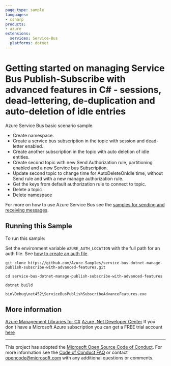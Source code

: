 ```yaml
---
page_type: sample
languages:
- csharp
products:
- azure
extensions:
  services: Service-Bus
  platforms: dotnet
---
```


# Getting started on managing Service Bus Publish-Subscribe with advanced features in C# - sessions, dead-lettering, de-duplication and auto-deletion of idle entries #

 Azure Service Bus basic scenario sample.
 - Create namespace.
 - Create a service bus subscription in the topic with session and dead-letter enabled.
 - Create another subscription in the topic with auto deletion of idle entities.
 - Create second topic with new Send Authorization rule, partitioning enabled and a new Service bus Subscription.
 - Update second topic to change time for AutoDeleteOnIdle time, without Send rule and with a new manage authorization rule.
 - Get the keys from default authorization rule to connect to topic.
 - Delete a topic
 - Delete namespace

 For more on how to use Azure Service Bus see the [samples for sending and receiving messages](https://docs.microsoft.com/samples/azure/azure-sdk-for-net/azuremessagingservicebus-samples/).

## Running this Sample ##

To run this sample:

Set the environment variable `AZURE_AUTH_LOCATION` with the full path for an auth file. See [how to create an auth file](https://github.com/Azure/azure-libraries-for-net/blob/master/AUTH.md).

    git clone https://github.com/Azure-Samples/service-bus-dotnet-manage-publish-subscribe-with-advanced-features.git

    cd service-bus-dotnet-manage-publish-subscribe-with-advanced-features

    dotnet build

    bin\Debug\net452\ServiceBusPublishSubscribeAdvanceFeatures.exe

## More information ##

[Azure Management Libraries for C#](https://github.com/Azure/azure-sdk-for-net/tree/Fluent)
[Azure .Net Developer Center](https://azure.microsoft.com/en-us/develop/net/)
If you don't have a Microsoft Azure subscription you can get a FREE trial account [here](http://go.microsoft.com/fwlink/?LinkId=330212)

---

This project has adopted the [Microsoft Open Source Code of Conduct](https://opensource.microsoft.com/codeofconduct/). For more information see the [Code of Conduct FAQ](https://opensource.microsoft.com/codeofconduct/faq/) or contact [opencode@microsoft.com](mailto:opencode@microsoft.com) with any additional questions or comments.